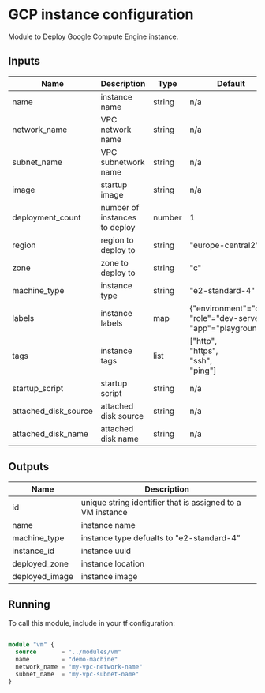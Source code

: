 # GCP instance configuration

 Module to Deploy Google Compute Engine instance.

## Inputs

| Name | Description  | Type | Default | Required |
| ------------ | ------------ | ------------ | ------------ | ------------ |
|  name |  instance name  |  string  |  n/a | yes  |
| network_name | VPC network name | string | n/a | yes |
| subnet_name | VPC subnetwork name | string | n/a | yes |
|image | startup image | string | n/a | yes
| deployment_count | number of instances to deploy | number | 1 | no |
| region | region to deploy to | string | "europe-central2" | no |
| zone | zone to deploy to | string | "c" | no |
| machine_type | instance type | string | "e2-standard-4" | no |
| labels | instance labels | map | {"environment"="dev"<br> "role"="dev-server"<br>"app"="playground"} | no |
| tags | instance tags | list | ["http",<br> "https",<br> "ssh",<br> "ping"] | no |
|startup_script | startup script | string | n/a | no
|attached_disk_source | attached disk source | string | n/a | no
|attached_disk_name | attached disk name | string | n/a | no

## Outputs

| Name  | Description  |
| ------------ | ------------ |
| id  |  unique string identifier that is assigned to a VM instance |
|  name |  instance name |
|  machine_type | instance type defualts to "e2-standard-4”|
|  instance_id | instance uuid |
|  deployed_zone | instance location |
|  deployed_image | instance image |

## Running

To call this module, include in your tf configuration:

```terraform

module "vm" {
  source       = "../modules/vm"
  name         = "demo-machine"
  network_name = "my-vpc-network-name" 
  subnet_name  = "my-vpc-subnet-name" 
}

```
